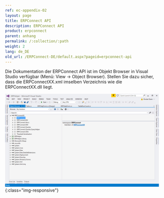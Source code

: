 ```yaml
---
ref: ec-appendix-02
layout: page
title: ERPConnect API
description: ERPConnect API
product: erpconnect
parent: anhang
permalink: /:collection/:path
weight: 2
lang: de_DE
old_url: /ERPConnect-DE/default.aspx?pageid=erpconnect-api
---
```


Die Dokumentation der ERPConnect API  ist im Objekt Browser in Visual Studio verfügbar (Menü: View -> Object Browser). Stellen Sie dazu sicher, dass die ERPConnectXX.xml imselben Verzeichnis wie die ERPConnectXX.dll liegt. 

![erpconnect-api-object-browser](/img/content/erpconnect-api-object-browser.png){:class="img-responsive"}